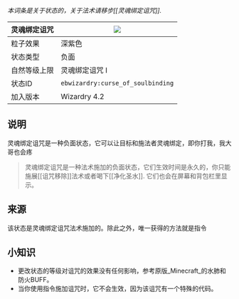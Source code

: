 _本词条是关于状态的，关于法术请移步[[灵魂绑定诅咒]]._

| 灵魂绑定诅咒 | ![](https://github.com/Electroblob77/Wizardry/blob/1.12.2/src/main/resources/assets/ebwizardry/textures/gui/potion_icon_curse_of_soulbinding.png) |
| --- | --- |
| 粒子效果 | 深紫色 |
| 状态类型 | 负面 |
| 自然等级上限 | 灵魂绑定诅咒 I |
| 状态ID | `ebwizardry:curse_of_soulbinding` |
| 加入版本 | Wizardry 4.2 |

## 说明
灵魂绑定诅咒是一种负面状态，它可以让目标和施法者灵魂绑定，即你打我，我大哥也会疼
> 灵魂绑定诅咒是一种法术施加的负面状态，它们生效时间是永久的，你只能施展[[诅咒移除]]法术或者喝下[[净化圣水]]. 它们也会在屏幕和背包栏里显示。

## 来源
该状态是灵魂绑定诅咒法术施加的。除此之外，唯一获得的方法就是指令

## 小知识
- 更改状态的等级对诅咒的效果没有任何影响，参考原版_Minecraft_的水肺和防火BUFF。
- 当你使用指令施加诅咒时，它不会生效，因为该诅咒有一个特殊的代码。
